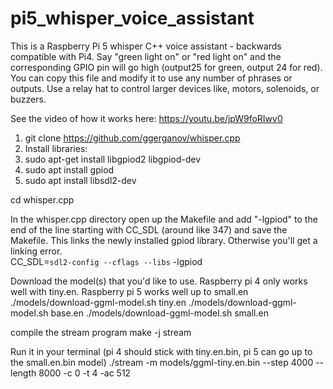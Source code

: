 # pi5_whisper_voice_assistant
This is a Raspberry Pi 5 whisper C++ voice assistant - backwards compatible with Pi4. Say "green light on" or "red light on" and the corresponding GPIO pin will go high (output25 for green, output 24 for red). You can copy this file and modify it to use any number of phrases or outputs. Use a relay hat to control larger devices like, motors, solenoids, or buzzers. 

See the video of how it works here: https://youtu.be/jpW9foRIwv0

1. git clone https://github.com/ggerganov/whisper.cpp
2. Install libraries:
3. sudo apt-get install libgpiod2 libgpiod-dev
4. sudo apt install gpiod
5. sudo apt install libsdl2-dev

cd whisper.cpp

In the whisper.cpp directory open up the Makefile and add "-lgpiod" to the end of the line starting with CC_SDL (around like 347) and save the Makefile. This links the newly installed gpiod library. Otherwise you'll get a linking error.  
CC_SDL=`sdl2-config --cflags --libs` -lgpiod

Download the model(s) that you'd like to use. Raspberry pi 4 only works well with tiny.en. Raspberry pi 5 works well up to small.en
./models/download-ggml-model.sh tiny.en
./models/download-ggml-model.sh base.en
./models/download-ggml-model.sh small.en

compile the stream program
make -j stream

Run it in your terminal (pi 4 should stick with tiny.en.bin, pi 5 can go up to the small.en.bin model)
./stream -m models/ggml-tiny.en.bin --step 4000 --length 8000 -c 0 -t 4 -ac 512
